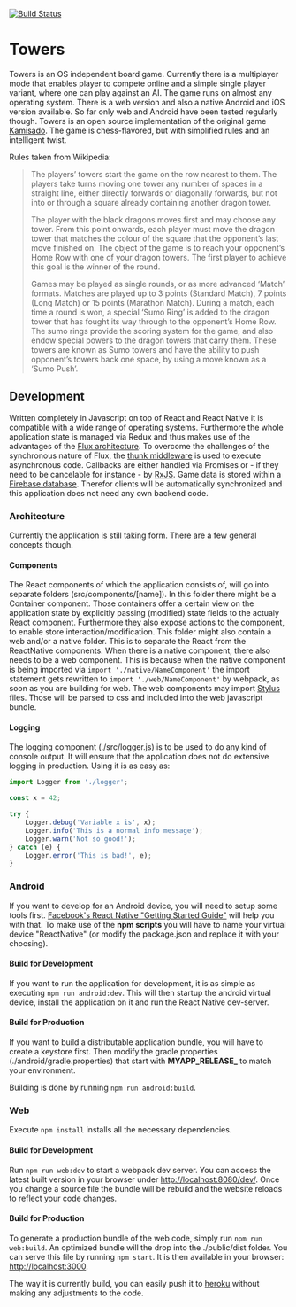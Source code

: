 [![Build Status](https://travis-ci.org/floschnell/towers.svg?branch=master)](https://travis-ci.org/floschnell/towers)

# Towers
Towers is an OS independent board game. Currently there is a multiplayer mode that enables player to compete online and a simple single player variant, where one can play against an AI. The game runs on almost any operating system. There is a web version and also a native Android and iOS version available. So far only web and Android have been tested regularly though. Towers is an open source implementation of the original game [Kamisado](https://en.wikipedia.org/wiki/Kamisado). The game is chess-flavored, but with simplified rules and an intelligent twist.

Rules taken from Wikipedia:
> The players’ towers start the game on the row nearest to them. The players take turns moving one tower any number of spaces in a straight line, either directly forwards or diagonally forwards, but not into or through a square already containing another dragon tower.
>
>The player with the black dragons moves first and may choose any tower. From this point onwards, each player must move the dragon tower that matches the colour of the square that the opponent’s last move finished on. The object of the game is to reach your opponent’s Home Row with one of your dragon towers. The first player to achieve this goal is the winner of the round.
>
>Games may be played as single rounds, or as more advanced ‘Match’ formats. Matches are played up to 3 points (Standard Match), 7 points (Long Match) or 15 points (Marathon Match). During a match, each time a round is won, a special ‘Sumo Ring’ is added to the dragon tower that has fought its way through to the opponent’s Home Row. The sumo rings provide the scoring system for the game, and also endow special powers to the dragon towers that carry them. These towers are known as Sumo towers and have the ability to push opponent’s towers back one space, by using a move known as a ‘Sumo Push’.

## Development
Written completely in Javascript on top of React and React Native it is compatible with a wide range of operating systems. Furthermore the whole application state is managed via Redux and thus makes use of the advantages of the [Flux architecture](https://facebook.github.io/flux/docs/in-depth-overview.html#content). To overcome the challenges of the synchronous nature of Flux, the [thunk middleware](https://github.com/gaearon/redux-thunk) is used to execute asynchronous code. Callbacks are either handled via Promises or - if they need to be cancelable for instance - by [RxJS](http://reactivex.io/rxjs). Game data is stored within a [Firebase database](https://firebase.google.com/docs/database/). Therefor clients will be automatically synchronized and this application does not need any own backend code.

### Architecture
Currently the application is still taking form. There are a few general concepts though.

#### Components
The React components of which the application consists of, will go into separate folders (src/components/[name]). In this folder there might be a Container component. Those containers offer a certain view on the application state by explicitly passing (modified) state fields to the actualy React component. Furthermore they also expose actions to the component, to enable store interaction/modification. This folder might also contain a web and/or a native folder. This is to separate the React from the ReactNative components. When there is a native component, there also needs to be a web component. This is because when the native component is being imported via ```import './native/NameComponent'``` the import statement gets rewritten to ```import './web/NameComponent'``` by webpack, as soon as you are building for web. The web components may import [Stylus](http://stylus-lang.com/) files. Those will be parsed to css and included into the web javascript bundle.

#### Logging
The logging component (./src/logger.js) is to be used to do any kind of console output. It will ensure that the application does not do extensive logging in production. Using it is as easy as:
```javascript
import Logger from './logger';

const x = 42;

try {
    Logger.debug('Variable x is', x);
    Logger.info('This is a normal info message');
    Logger.warn('Not so good!');
} catch (e) {
    Logger.error('This is bad!', e);
}
```

### Android
If you want to develop for an Android device, you will need to setup some tools first. [Facebook's React Native "Getting Started Guide"](https://facebook.github.io/react-native/docs/getting-started.html) will help you with that. To make use of the **npm scripts** you will have to name your virtual device "ReactNative" (or modify the package.json and replace it with your choosing).

#### Build for Development
If you want to run the application for development, it is as simple as executing ```npm run android:dev```. This will then startup the android virtual device, install the application on it and run the React Native dev-server.

#### Build for Production
If you want to build a distributable application bundle, you will have to create a keystore first. Then modify the gradle properties (./android/gradle.properties) that start with **MYAPP_RELEASE_** to match your environment.

Building is done by running ```npm run android:build```.

### Web
Execute ```npm install``` installs all the necessary dependencies.

#### Build for Development
Run ```npm run web:dev``` to start a webpack dev server. You can access the latest built version in your browser under [http://localhost:8080/dev/](http://localhost:8080/dev/). Once you change a source file the bundle will be rebuild and the website reloads to reflect your code changes.

#### Build for Production
To generate a production bundle of the web code, simply run ```npm run web:build```. An optimized bundle will the drop into the ./public/dist folder. You can serve this file by running ```npm start```. It is then available in your browser: [http://localhost:3000](http://localhost:3000).

The way it is currently build, you can easily push it to [heroku](http://www.heroku.com) without making any adjustments to the code.